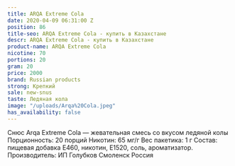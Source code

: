 ```yaml
---
title: ARQA Extreme Cola
date: 2020-04-09 06:31:00 Z
position: 86
title-seo: ARQA Extreme Cola - купить в Казахстане
descr: ARQA Extreme Cola - купить в Казахстане
product-name: ARQA Extreme Cola
nicotine: 70
portions: 20
gram: 20
price: 2000
brand: Russian products
strong: Крепкий
sale: new-snus
taste: Ледяная кола
image: "/uploads/Arqa%20Cola.jpeg"
has_availability: false
---
```


Снюс Arqa Extreme Cola — жевательная смесь со вкусом ледяной колы Порционность: 20 порций Никотин: 65 мг/г Вес пакетика: 1 г Состав: пищевая добавка E460, никотин, E1520, соль, ароматизатор. Производитель: ИП Голубков Смоленск Россия